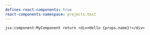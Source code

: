```yaml
---
defines-react-components: true
react-components-namespace: projects.test
---
```


   ```jsx:component:MyComponent return <div>Hello {props.name}!</div> ```  